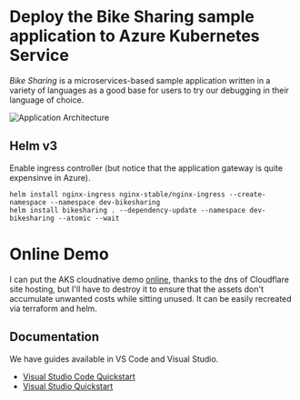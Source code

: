 # Deploy the Bike Sharing sample application to Azure Kubernetes Service

*Bike Sharing* is a microservices-based sample application written in a variety of languages as a good base for users to try our debugging in their language of choice.

![Application Architecture](https://github.com/microsoft/mindaro/raw/master/samples/BikeSharingApp/applicationcomponents.png)


## Helm v3 

Enable ingress controller (but notice that the application gateway is quite expensinve in Azure).


```
helm install nginx-ingress nginx-stable/nginx-ingress --create-namespace --namespace dev-bikesharing 
helm install bikesharing . --dependency-update --namespace dev-bikesharing --atomic --wait 
```

# Online Demo

I can put the AKS cloudnative demo [online](http://dev-bikesharing.bikesharingweb.giuliohome.com/), thanks to the dns of Cloudflare site hosting, but I'll have to destroy it to ensure that the assets don't accumulate unwanted costs while sitting unused. It can be easily recreated via terraform and helm.



## Documentation

We have guides available in VS Code and Visual Studio.

* [Visual Studio Code Quickstart](https://aka.ms/bridge-to-k8s-vscode-quickstart)
* [Visual Studio Quickstart](https://aka.ms/bridge-to-k8s-vs-quickstart)
